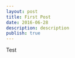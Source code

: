 ```yaml
---
layout: post
title: First Post
date: 2016-06-28
description: description
publish: true
---
```

Test
